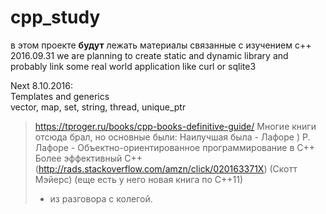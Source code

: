 # cpp_study
в этом проекте **будут** лежать материалы связанные с изучением c++  
2016.09.31 we are planning to create static and dynamic library and probably link some real world application like curl or sqlite3  


Next 8.10.2016:  
Templates and generics  
vector, map, set, string, thread, unique_ptr


> https://tproger.ru/books/cpp-books-definitive-guide/
> Многие книги отсюда брал, но основные были: 
> Наилучшая была - Лафоре )
> Р. Лафоре - Объектно-ориентированное программирование в C++
> Более эффективный С++ (http://rads.stackoverflow.com/amzn/click/020163371X) (Скотт Мэйерс)  (еще есть у него новая книга по С++11)
> - из разговора с колегой.
